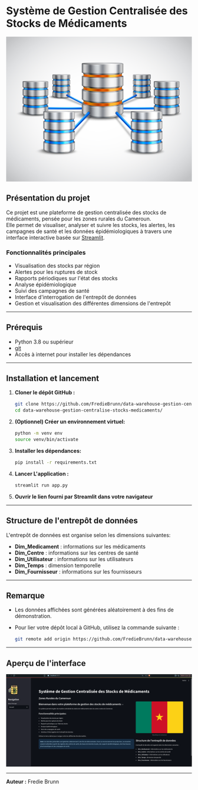 # Système de Gestion Centralisée des Stocks de Médicaments

![Entrepôt de données](./img/4084.jpg)

## Présentation du projet

Ce projet est une plateforme de gestion centralisée des stocks de médicaments, pensée pour les zones rurales du Cameroun.  
Elle permet de visualiser, analyser et suivre les stocks, les alertes, les campagnes de santé et les données épidémiologiques à travers une interface interactive basée sur [Streamlit](https://streamlit.io/).

### Fonctionnalités principales

- Visualisation des stocks par région
- Alertes pour les ruptures de stock
- Rapports périodiques sur l'état des stocks
- Analyse épidémiologique
- Suivi des campagnes de santé
- Interface d'interrogation de l'entrepôt de données
- Gestion et visualisation des différentes dimensions de l'entrepôt

---

## Prérequis

- Python 3.8 ou supérieur
- [git](https://git-scm.com/)
- Accès à internet pour installer les dépendances

---

## Installation et lancement

1. **Cloner le dépôt GitHub :**

   ```bash
   git clone https://github.com/FredieBrunn/data-warehouse-gestion-centralise-stocks-medicaments.git
   cd data-warehouse-gestion-centralise-stocks-medicaments/
   ```
2. **(Optionnel) Créer un environnement virtuel:**
    ```bash
    python -m venv env
    source venv/bin/activate
    ```
3. **Installer les dépendances:**
    ```bash
    pip install -r requirements.txt
    ```
4. **Lancer L'application :**
    ```bash
    streamlit run app.py
    ```
5. **Ouvrir le lien fourni par Streamlit dans votre navigateur**

---

## Structure de l'entrepôt de données

L'entrepôt de données est organise selon les dimensions suivantes:

- **Dim_Medicament** : informations sur les médicaments
- **Dim_Centre** : informations sur les centres de santé
- **Dim_Utilisateur** : informations sur les utilisateurs
- **Dim_Temps** : dimension temporelle
- **Dim_Fournisseur** : informations sur les fournisseurs

---

## Remarque

- Les données affichées sont générées aléatoirement à des fins de démonstration.
- Pour lier votre dépôt local à GitHub, utilisez la commande suivante :

  ```bash
  git remote add origin https://github.com/FredieBrunn/data-warehouse-gestion-centralise-stocks-medicaments.git
  ```

---

## Aperçu de l'interface

![Aperçu de l'application](./img/home.png)

---

**Auteur :** Fredie Brunn